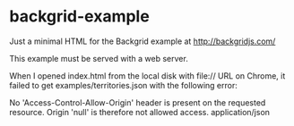 # backgrid-example

Just a minimal HTML for the Backgrid example at http://backgridjs.com/

This example must be served with a web server.

When I opened index.html from the local disk with file:// URL on Chrome,
it failed to get examples/territories.json with the following error:

No 'Access-Control-Allow-Origin' header is present on the requested resource. Origin 'null' is therefore not allowed access.
application/json
